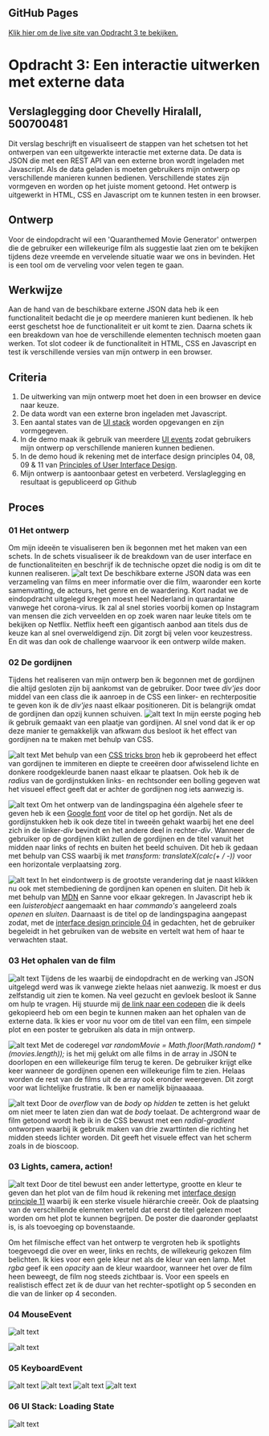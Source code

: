 ## GitHub Pages
[Klik hier om de live site van Opdracht 3 te bekijken.](https://chevelly.github.io/frontend-voor-designers-1920/opdracht3/)

# Opdracht 3: Een interactie uitwerken met externe data
## Verslaglegging door Chevelly Hiralall, 500700481

Dit verslag beschrijft en visualiseert de stappen van het schetsen tot het ontwerpen van een uitgewerkte interactie met externe data. De data is JSON die met een REST API van een externe bron wordt ingeladen met Javascript. Als de data geladen is moeten gebruikers mijn ontwerp op verschillende manieren kunnen bedienen. Verschillende states zijn vormgeven en worden op het juiste moment getoond. Het ontwerp is uitgewerkt in HTML, CSS en Javascript om te kunnen testen in een browser.


## Ontwerp
Voor de eindopdracht wil een 'Quaranthemed Movie Generator' ontwerpen die de gebruiker een willekeurige film als suggestie laat zien om te bekijken tijdens deze vreemde en vervelende situatie waar we ons in bevinden. Het is een tool om de verveling voor velen tegen te gaan.


## Werkwijze
Aan de hand van de beschikbare externe JSON data heb ik een functionaliteit bedacht die je op meerdere manieren kunt bedienen. Ik heb eerst geschetst hoe de functionaliteit er uit komt te zien. Daarna schets ik een breakdown van hoe de verschillende elementen technisch moeten gaan werken. Tot slot codeer ik de functionaliteit in HTML, CSS en Javascript en test ik verschillende versies van mijn ontwerp in een browser.


## Criteria
1. De uitwerking van mijn ontwerp moet het doen in een browser en device naar keuze.
2. De data wordt van een externe bron ingeladen met Javascript.
3. Een aantal states van de [UI stack](https://www.scotthurff.com/posts/why-your-user-interface-is-awkward-youre-ignoring-the-ui-stack/) worden opgevangen en zijn vormgegeven.
4. In de demo maak ik gebruik van meerdere [UI events](https://developer.mozilla.org/en-US/docs/Web/API/UIEvent) zodat gebruikers mijn ontwerp op verschillende manieren kunnen bedienen.
5. In de demo houd ik rekening met de interface design principles 04, 08, 09 & 11 van [Principles of User Interface Design](http://bokardo.com/principles-of-user-interface-design/).
6. Mijn ontwerp is aantoonbaar getest en verbeterd. Verslaglegging en resultaat is gepubliceerd op Github


## Proces

### 01 Het ontwerp
Om mijn ideeën te visualiseren ben ik begonnen met het maken van een schets. In de schets visualiseer ik de breakdown van de user interface en de functionaliteiten en beschrijf ik de technische opzet die nodig is om dit te kunnen realiseren.
![alt text](https://github.com/Chevelly/frontend-voor-designers-1920/blob/master/opdracht3/img/Proces/schets01.jpg "Schetsen")
De beschikbare externe JSON data was een verzameling van films en meer informatie over die film, waaronder een korte samenvatting, de acteurs, het genre en de waardering. Kort nadat we de eindopdracht uitgelegd kregen moest heel Nederland in quarantaine vanwege het corona-virus. Ik zal al snel stories voorbij komen op Instagram van mensen die zich verveelden en op zoek waren naar leuke titels om te bekijken op Netflix. Netflix heeft een gigantisch aanbod aan titels dus de keuze kan al snel overweldigend zijn. Dit zorgt bij velen voor keuzestress. En dit was dan ook de challenge waarvoor ik een ontwerp wilde maken.

### 02 De gordijnen
Tijdens het realiseren van mijn ontwerp ben ik begonnen met de gordijnen die altijd gesloten zijn bij aankomst van de gebruiker. Door twee *div'jes* door middel van een class die ik aanroep in de CSS een linker- en rechterpositie te geven kon ik de *div'jes* naast elkaar positioneren. Dit is belangrijk omdat de gordijnen dan opzij kunnen schuiven.
![alt text](https://github.com/Chevelly/frontend-voor-designers-1920/blob/master/opdracht3/img/Proces/gordijn1.png "Gordijnen")
In mijn eerste poging heb ik gebruik gemaakt van een plaatje van gordijnen. Al snel vond dat ik er op deze manier te gemakkelijk van afkwam dus besloot ik het effect van gordijnen na te maken met behulp van CSS.

![alt text](https://github.com/Chevelly/frontend-voor-designers-1920/blob/master/opdracht3/img/Proces/gordijn2.png "Gordijnen")
Met behulp van een [CSS tricks bron](https://css-tricks.com/stripes-css/) heb ik geprobeerd het effect van gordijnen te immiteren en diepte te creeëren door afwisselend lichte en donkere roodgekleurde banen naast elkaar te plaatsen. Ook heb ik de *radius* van de gordijnstukken links- en rechtsonder een bolling gegeven wat het visueel effect geeft dat er achter de gordijnen nog iets aanwezig is.

![alt text](https://github.com/Chevelly/frontend-voor-designers-1920/blob/master/opdracht3/img/Proces/gordijn3.png "Gordijnen")
Om het ontwerp van de landingspagina één algehele sfeer te geven heb ik een [Google font](https://fonts.google.com/specimen/Ewert?query=ewer) voor de titel op het gordijn. Net als de gordijnstukken heb ik ook deze titel in tweeën gehakt waarbij het ene deel zich in de linker-*div* bevindt en het andere deel in rechter-*div*. Wanneer de gebruiker op de gordijnen klikt zullen de gordijnen en de titel vanuit het midden naar links of rechts en buiten het beeld schuiven. Dit heb ik gedaan met behulp van CSS waarbij ik met *transform: translateX(calc(+ / -))* voor een horizontale verplaatsing zorg.

![alt text](https://github.com/Chevelly/frontend-voor-designers-1920/blob/master/opdracht3/img/Proces/gordijn4.png "Gordijnen")
In het eindontwerp is de grootste verandering dat je naast klikken nu ook met stembediening de gordijnen kan openen en sluiten. Dit heb ik met behulp van [MDN](https://developer.mozilla.org/en-US/docs/Web/API/Web_Speech_API/Using_the_Web_Speech_API) en Sanne voor elkaar gekregen. In Javascript heb ik een *luisterobject* aangemaakt en haar *commando's* aangeleerd zoals *openen* en *sluiten*. Daarnaast is de titel op de landingspagina aangepast zodat, met de [interface design principle 04](http://bokardo.com/principles-of-user-interface-design/) in gedachten, het de gebruiker begeleidt in het gebruiken van de website en vertelt wat hem of haar te verwachten staat.

### 03 Het ophalen van de film
![alt text](https://github.com/Chevelly/frontend-voor-designers-1920/blob/master/opdracht1/img/Proces/renderen1.png "Renderen")
Tijdens de les waarbij de eindopdracht en de werking van JSON uitgelegd werd was ik vanwege ziekte helaas niet aanwezig. Ik moest er dus zelfstandig uit zien te komen. Na veel gezucht en gevloek besloot ik Sanne om hulp te vragen. Hij stuurde mij [de link naar een codepen](https://codepen.io/shooft/pen/LYVBeVv) die ik deels gekopieerd heb om een begin te kunnen maken aan het ophalen van de externe data. Ik kies er voor nu voor om de titel van een film, een simpele plot en een poster te gebruiken als data in mijn ontwerp.

![alt text](https://github.com/Chevelly/frontend-voor-designers-1920/blob/master/opdracht1/img/Proces/renderen2.png "Renderen")
Met de coderegel *var randomMovie = Math.floor(Math.random() * (movies.length));* is het mij gelukt om alle films in de array in JSON te doorlopen en een willekeurige film terug te keren. De gebruiker krijgt elke keer wanneer de gordijnen openen een willekeurige film te zien. Helaas worden de rest van de films uit de array ook eronder weergeven. Dit zorgt voor wat lichtelijke frustratie. Ik ben er namelijk bijnaaaaaa.

![alt text](https://github.com/Chevelly/frontend-voor-designers-1920/blob/master/opdracht1/img/Proces/renderen3.png "Renderen")
Door de *overflow* van de *body* op *hidden* te zetten is het gelukt om niet meer te laten zien dan wat de *body* toelaat. De achtergrond waar de film getoond wordt heb ik in de CSS bewust met een *radial-gradient* ontworpen waarbij ik gebruik maken van drie zwarttinten die richting het midden steeds lichter worden. Dit geeft het visuele effect van het scherm zoals in de bioscoop.


### 03 Lights, camera, action!
![alt text](https://github.com/Chevelly/frontend-voor-designers-1920/blob/master/opdracht1/img/Proces/spotlights.png "Spotlights")
Door de titel bewust een ander lettertype, grootte en kleur te geven dan het plot van de film houd ik rekening met [interface design principle 11](http://bokardo.com/principles-of-user-interface-design/) waarbij ik een sterke visuele hiërarchie creeër. Ook de plaatsing van de verschillende elementen verteld dat eerst de titel gelezen moet worden om het plot te kunnen begrijpen. De poster die daaronder geplaatst is, is als toevoeging op bovenstaande.

Om het filmische effect van het ontwerp te vergroten heb ik spotlights toegevoegd die over en weer, links en rechts, de willekeurig gekozen film belichten. Ik kies voor een gele kleur net als de kleur van een lamp. Met *rgba* geef ik een *opacity* aan de kleur waardoor, wanneer het over de film heen beweegt, de film nog steeds zichtbaar is. Voor een speels en realistisch effect zet ik de duur van het rechter-spotlight op 5 seconden en die van de linker op 4 seconden.

### 04 MouseEvent
![alt text](https://github.com/Chevelly/frontend-voor-designers-1920/blob/master/opdracht1/img/Proces/hover1.png "Hoveren")


![alt text](https://github.com/Chevelly/frontend-voor-designers-1920/blob/master/opdracht1/img/Proces/hover2.png "Hoveren")

### 05 KeyboardEvent
![alt text](https://github.com/Chevelly/frontend-voor-designers-1920/blob/master/opdracht1/img/Proces/credits1.png "Credits")
![alt text](https://github.com/Chevelly/frontend-voor-designers-1920/blob/master/opdracht1/img/Proces/credits2.png "Credits")
![alt text](https://github.com/Chevelly/frontend-voor-designers-1920/blob/master/opdracht1/img/Proces/credits3.png "Credits")
![alt text](https://github.com/Chevelly/frontend-voor-designers-1920/blob/master/opdracht1/img/Proces/credits4.png "Credits")

### 06 UI Stack: Loading State
![alt text](https://github.com/Chevelly/frontend-voor-designers-1920/blob/master/opdracht1/img/Proces/loadingstate.png "LoadingState")

